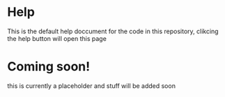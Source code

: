 # Help
This is the default help doccument for the code in this repository, clikcing the help button will open this page

# Coming soon!
this is currently a placeholder and stuff will be added soon
